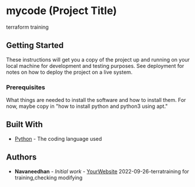  # mycode (Project Title)

terraform training

## Getting Started

These instructions will get you a copy of the project up and running on your local machine
for development and testing purposes. See deployment for notes on how to deploy the project
on a live system.

### Prerequisites

What things are needed to install the software and how to install them. For now, maybe copy in
"how to install python and python3 using apt."

## Built With

* [Python](https://www.python.org/) - The coding language used

## Authors

* **Navaneedhan** - *Initial work* - [YourWebsite](https://example.com/)
2022-09-26-terratraining
for training,checking modifying
